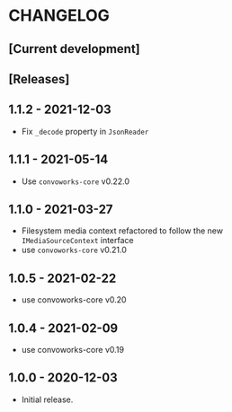 # CHANGELOG

## [Current development]

## [Releases]

## 1.1.2 - 2021-12-03

* Fix `_decode` property in `JsonReader`

## 1.1.1 - 2021-05-14

* Use `convoworks-core` v0.22.0

## 1.1.0 - 2021-03-27

* Filesystem media context refactored to follow the new `IMediaSourceContext` interface
* use `convoworks-core` v0.21.0

## 1.0.5 - 2021-02-22

* use convoworks-core v0.20

## 1.0.4 - 2021-02-09

* use convoworks-core v0.19

## 1.0.0 - 2020-12-03

* Initial release.

